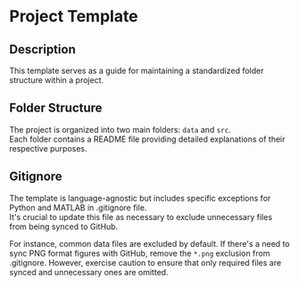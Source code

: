 # Project Template

## Description

This template serves as a guide for maintaining a standardized folder structure within a project.

## Folder Structure
The project is organized into two main folders: `data` and `src`. <br>
Each folder contains a README file providing detailed explanations of their respective purposes.

## Gitignore

The template is language-agnostic but includes specific exceptions for Python and MATLAB in .gitignore file. <br>
It's crucial to update this file as necessary to exclude unnecessary files from being synced to GitHub.

For instance, common data files are excluded by default.
If there's a need to sync PNG format figures with GitHub, remove the `*.png` exclusion from .gitignore.
However, exercise caution to ensure that only required files are synced and unnecessary ones are omitted.

